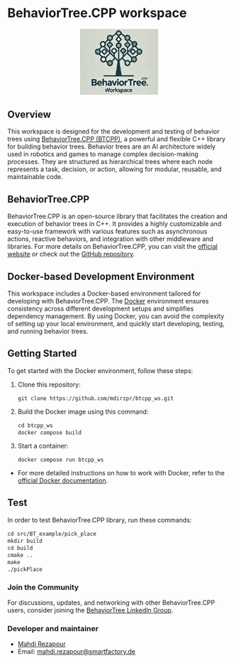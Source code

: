 # BehaviorTree.CPP workspace

<p align="center">
  <img src="./images/BTCPP_WS.png" alt="BehaviorTree.CPP" width="35%"/>
</p>

## Overview

This workspace is designed for the development and testing of behavior trees using [BehaviorTree.CPP (BTCPP)](https://www.behaviortree.dev/), a powerful and flexible C++ library for building behavior trees. Behavior trees are an AI architecture widely used in robotics and games to manage complex decision-making processes. They are structured as hierarchical trees where each node represents a task, decision, or action, allowing for modular, reusable, and maintainable code.

## BehaviorTree.CPP

BehaviorTree.CPP is an open-source library that facilitates the creation and execution of behavior trees in C++. It provides a highly customizable and easy-to-use framework with various features such as asynchronous actions, reactive behaviors, and integration with other middleware and libraries. For more details on BehaviorTree.CPP, you can visit the [official website](https://www.behaviortree.dev/) or check out the [GitHub repository](https://github.com/BehaviorTree/BehaviorTree.CPP).

## Docker-based Development Environment

This workspace includes a Docker-based environment tailored for developing with BehaviorTree.CPP. The [Docker](https://www.docker.com/) environment ensures consistency across different development setups and simplifies dependency management. By using Docker, you can avoid the complexity of setting up your local environment, and quickly start developing, testing, and running behavior trees.


## Getting Started

To get started with the Docker environment, follow these steps:

1. Clone this repository:
    ```
    git clone https://github.com/mdirzpr/btcpp_ws.git
    ```

2. Build the Docker image using this command:

    ```
    cd btcpp_ws
    docker compose build
    ```

3. Start a container:

    ```
    docker compose run btcpp_ws
    ```

* For more detailed instructions on how to work with Docker, refer to the [official Docker documentation](https://docs.docker.com/).

## Test

In order to test BehaviorTree.CPP library, run these commands:

```
cd src/BT_example/pick_place
mkdir build
cd build
cmake ..
make
./pickPlace
```

### Join the Community

For discussions, updates, and networking with other BehaviorTree.CPP users, consider joining the [BehaviorTree LinkedIn Group](https://www.linkedin.com/groups/13022577/).

### Developer and maintainer
- [Mahdi Rezapour](https://github.com/mdirzpr)
- Email: mahdi.rezapour@smartfactory.de
